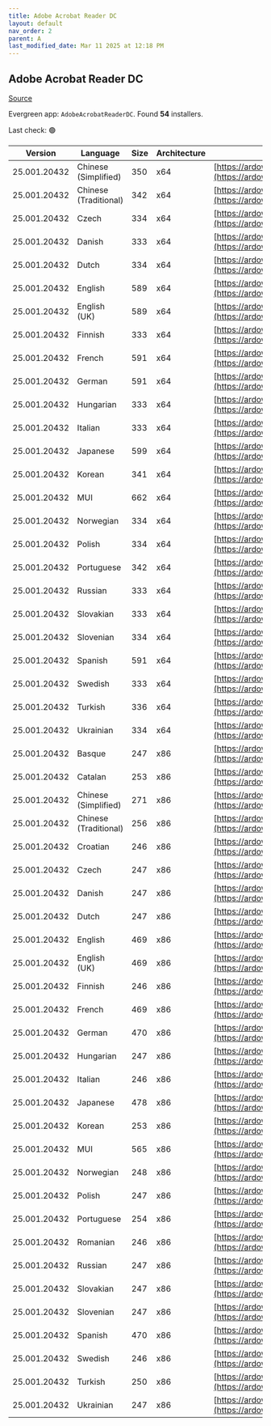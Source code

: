 ```yaml
---
title: Adobe Acrobat Reader DC
layout: default
nav_order: 2
parent: A
last_modified_date: Mar 11 2025 at 12:18 PM
---
```


## Adobe Acrobat Reader DC

[Source](https://acrobat.adobe.com/us/en/acrobat/pdf-reader.html)

Evergreen app: `AdobeAcrobatReaderDC`. Found **54** installers.

Last check: 🟢

| Version      | Language              | Size | Architecture | URI                                                                                                                                                                                                                    |
| ------------ | --------------------- | ---- | ------------ | ---------------------------------------------------------------------------------------------------------------------------------------------------------------------------------------------------------------------- |
| 25.001.20432 | Chinese (Simplified)  | 350  | x64          | [https://ardownload2.adobe.com/pub/adobe/acrobat/win/AcrobatDC/2500120432/AcroRdrDCx642500120432_zh_CN.exe](https://ardownload2.adobe.com/pub/adobe/acrobat/win/AcrobatDC/2500120432/AcroRdrDCx642500120432_zh_CN.exe) |
| 25.001.20432 | Chinese (Traditional) | 342  | x64          | [https://ardownload2.adobe.com/pub/adobe/acrobat/win/AcrobatDC/2500120432/AcroRdrDCx642500120432_zh_TW.exe](https://ardownload2.adobe.com/pub/adobe/acrobat/win/AcrobatDC/2500120432/AcroRdrDCx642500120432_zh_TW.exe) |
| 25.001.20432 | Czech                 | 334  | x64          | [https://ardownload2.adobe.com/pub/adobe/acrobat/win/AcrobatDC/2500120432/AcroRdrDCx642500120432_cs_CZ.exe](https://ardownload2.adobe.com/pub/adobe/acrobat/win/AcrobatDC/2500120432/AcroRdrDCx642500120432_cs_CZ.exe) |
| 25.001.20432 | Danish                | 333  | x64          | [https://ardownload2.adobe.com/pub/adobe/acrobat/win/AcrobatDC/2500120432/AcroRdrDCx642500120432_da_DK.exe](https://ardownload2.adobe.com/pub/adobe/acrobat/win/AcrobatDC/2500120432/AcroRdrDCx642500120432_da_DK.exe) |
| 25.001.20432 | Dutch                 | 334  | x64          | [https://ardownload2.adobe.com/pub/adobe/acrobat/win/AcrobatDC/2500120432/AcroRdrDCx642500120432_nl_NL.exe](https://ardownload2.adobe.com/pub/adobe/acrobat/win/AcrobatDC/2500120432/AcroRdrDCx642500120432_nl_NL.exe) |
| 25.001.20432 | English               | 589  | x64          | [https://ardownload2.adobe.com/pub/adobe/acrobat/win/AcrobatDC/2500120432/AcroRdrDCx642500120432_en_US.exe](https://ardownload2.adobe.com/pub/adobe/acrobat/win/AcrobatDC/2500120432/AcroRdrDCx642500120432_en_US.exe) |
| 25.001.20432 | English (UK)          | 589  | x64          | [https://ardownload2.adobe.com/pub/adobe/acrobat/win/AcrobatDC/2500120432/AcroRdrDCx642500120432_en_US.exe](https://ardownload2.adobe.com/pub/adobe/acrobat/win/AcrobatDC/2500120432/AcroRdrDCx642500120432_en_US.exe) |
| 25.001.20432 | Finnish               | 333  | x64          | [https://ardownload2.adobe.com/pub/adobe/acrobat/win/AcrobatDC/2500120432/AcroRdrDCx642500120432_fi_FI.exe](https://ardownload2.adobe.com/pub/adobe/acrobat/win/AcrobatDC/2500120432/AcroRdrDCx642500120432_fi_FI.exe) |
| 25.001.20432 | French                | 591  | x64          | [https://ardownload2.adobe.com/pub/adobe/acrobat/win/AcrobatDC/2500120432/AcroRdrDCx642500120432_fr_FR.exe](https://ardownload2.adobe.com/pub/adobe/acrobat/win/AcrobatDC/2500120432/AcroRdrDCx642500120432_fr_FR.exe) |
| 25.001.20432 | German                | 591  | x64          | [https://ardownload2.adobe.com/pub/adobe/acrobat/win/AcrobatDC/2500120432/AcroRdrDCx642500120432_de_DE.exe](https://ardownload2.adobe.com/pub/adobe/acrobat/win/AcrobatDC/2500120432/AcroRdrDCx642500120432_de_DE.exe) |
| 25.001.20432 | Hungarian             | 333  | x64          | [https://ardownload2.adobe.com/pub/adobe/acrobat/win/AcrobatDC/2500120432/AcroRdrDCx642500120432_hu_HU.exe](https://ardownload2.adobe.com/pub/adobe/acrobat/win/AcrobatDC/2500120432/AcroRdrDCx642500120432_hu_HU.exe) |
| 25.001.20432 | Italian               | 333  | x64          | [https://ardownload2.adobe.com/pub/adobe/acrobat/win/AcrobatDC/2500120432/AcroRdrDCx642500120432_it_IT.exe](https://ardownload2.adobe.com/pub/adobe/acrobat/win/AcrobatDC/2500120432/AcroRdrDCx642500120432_it_IT.exe) |
| 25.001.20432 | Japanese              | 599  | x64          | [https://ardownload2.adobe.com/pub/adobe/acrobat/win/AcrobatDC/2500120432/AcroRdrDCx642500120432_ja_JP.exe](https://ardownload2.adobe.com/pub/adobe/acrobat/win/AcrobatDC/2500120432/AcroRdrDCx642500120432_ja_JP.exe) |
| 25.001.20432 | Korean                | 341  | x64          | [https://ardownload2.adobe.com/pub/adobe/acrobat/win/AcrobatDC/2500120432/AcroRdrDCx642500120432_ko_KR.exe](https://ardownload2.adobe.com/pub/adobe/acrobat/win/AcrobatDC/2500120432/AcroRdrDCx642500120432_ko_KR.exe) |
| 25.001.20432 | MUI                   | 662  | x64          | [https://ardownload2.adobe.com/pub/adobe/acrobat/win/AcrobatDC/2500120432/AcroRdrDCx642500120432_MUI.exe](https://ardownload2.adobe.com/pub/adobe/acrobat/win/AcrobatDC/2500120432/AcroRdrDCx642500120432_MUI.exe)     |
| 25.001.20432 | Norwegian             | 334  | x64          | [https://ardownload2.adobe.com/pub/adobe/acrobat/win/AcrobatDC/2500120432/AcroRdrDCx642500120432_nb_NO.exe](https://ardownload2.adobe.com/pub/adobe/acrobat/win/AcrobatDC/2500120432/AcroRdrDCx642500120432_nb_NO.exe) |
| 25.001.20432 | Polish                | 334  | x64          | [https://ardownload2.adobe.com/pub/adobe/acrobat/win/AcrobatDC/2500120432/AcroRdrDCx642500120432_pl_PL.exe](https://ardownload2.adobe.com/pub/adobe/acrobat/win/AcrobatDC/2500120432/AcroRdrDCx642500120432_pl_PL.exe) |
| 25.001.20432 | Portuguese            | 342  | x64          | [https://ardownload2.adobe.com/pub/adobe/acrobat/win/AcrobatDC/2500120432/AcroRdrDCx642500120432_pt_BR.exe](https://ardownload2.adobe.com/pub/adobe/acrobat/win/AcrobatDC/2500120432/AcroRdrDCx642500120432_pt_BR.exe) |
| 25.001.20432 | Russian               | 333  | x64          | [https://ardownload2.adobe.com/pub/adobe/acrobat/win/AcrobatDC/2500120432/AcroRdrDCx642500120432_ru_RU.exe](https://ardownload2.adobe.com/pub/adobe/acrobat/win/AcrobatDC/2500120432/AcroRdrDCx642500120432_ru_RU.exe) |
| 25.001.20432 | Slovakian             | 333  | x64          | [https://ardownload2.adobe.com/pub/adobe/acrobat/win/AcrobatDC/2500120432/AcroRdrDCx642500120432_sk_SK.exe](https://ardownload2.adobe.com/pub/adobe/acrobat/win/AcrobatDC/2500120432/AcroRdrDCx642500120432_sk_SK.exe) |
| 25.001.20432 | Slovenian             | 334  | x64          | [https://ardownload2.adobe.com/pub/adobe/acrobat/win/AcrobatDC/2500120432/AcroRdrDCx642500120432_sl_SI.exe](https://ardownload2.adobe.com/pub/adobe/acrobat/win/AcrobatDC/2500120432/AcroRdrDCx642500120432_sl_SI.exe) |
| 25.001.20432 | Spanish               | 591  | x64          | [https://ardownload2.adobe.com/pub/adobe/acrobat/win/AcrobatDC/2500120432/AcroRdrDCx642500120432_es_ES.exe](https://ardownload2.adobe.com/pub/adobe/acrobat/win/AcrobatDC/2500120432/AcroRdrDCx642500120432_es_ES.exe) |
| 25.001.20432 | Swedish               | 333  | x64          | [https://ardownload2.adobe.com/pub/adobe/acrobat/win/AcrobatDC/2500120432/AcroRdrDCx642500120432_sv_SE.exe](https://ardownload2.adobe.com/pub/adobe/acrobat/win/AcrobatDC/2500120432/AcroRdrDCx642500120432_sv_SE.exe) |
| 25.001.20432 | Turkish               | 336  | x64          | [https://ardownload2.adobe.com/pub/adobe/acrobat/win/AcrobatDC/2500120432/AcroRdrDCx642500120432_tr_TR.exe](https://ardownload2.adobe.com/pub/adobe/acrobat/win/AcrobatDC/2500120432/AcroRdrDCx642500120432_tr_TR.exe) |
| 25.001.20432 | Ukrainian             | 334  | x64          | [https://ardownload2.adobe.com/pub/adobe/acrobat/win/AcrobatDC/2500120432/AcroRdrDCx642500120432_uk_UA.exe](https://ardownload2.adobe.com/pub/adobe/acrobat/win/AcrobatDC/2500120432/AcroRdrDCx642500120432_uk_UA.exe) |
| 25.001.20432 | Basque                | 247  | x86          | [https://ardownload2.adobe.com/pub/adobe/reader/win/AcrobatDC/2500120432/AcroRdrDC2500120432_eu_ES.exe](https://ardownload2.adobe.com/pub/adobe/reader/win/AcrobatDC/2500120432/AcroRdrDC2500120432_eu_ES.exe)         |
| 25.001.20432 | Catalan               | 253  | x86          | [https://ardownload2.adobe.com/pub/adobe/reader/win/AcrobatDC/2500120432/AcroRdrDC2500120432_ca_ES.exe](https://ardownload2.adobe.com/pub/adobe/reader/win/AcrobatDC/2500120432/AcroRdrDC2500120432_ca_ES.exe)         |
| 25.001.20432 | Chinese (Simplified)  | 271  | x86          | [https://ardownload2.adobe.com/pub/adobe/reader/win/AcrobatDC/2500120432/AcroRdrDC2500120432_zh_CN.exe](https://ardownload2.adobe.com/pub/adobe/reader/win/AcrobatDC/2500120432/AcroRdrDC2500120432_zh_CN.exe)         |
| 25.001.20432 | Chinese (Traditional) | 256  | x86          | [https://ardownload2.adobe.com/pub/adobe/reader/win/AcrobatDC/2500120432/AcroRdrDC2500120432_zh_TW.exe](https://ardownload2.adobe.com/pub/adobe/reader/win/AcrobatDC/2500120432/AcroRdrDC2500120432_zh_TW.exe)         |
| 25.001.20432 | Croatian              | 246  | x86          | [https://ardownload2.adobe.com/pub/adobe/reader/win/AcrobatDC/2500120432/AcroRdrDC2500120432_hr_HR.exe](https://ardownload2.adobe.com/pub/adobe/reader/win/AcrobatDC/2500120432/AcroRdrDC2500120432_hr_HR.exe)         |
| 25.001.20432 | Czech                 | 247  | x86          | [https://ardownload2.adobe.com/pub/adobe/reader/win/AcrobatDC/2500120432/AcroRdrDC2500120432_cs_CZ.exe](https://ardownload2.adobe.com/pub/adobe/reader/win/AcrobatDC/2500120432/AcroRdrDC2500120432_cs_CZ.exe)         |
| 25.001.20432 | Danish                | 247  | x86          | [https://ardownload2.adobe.com/pub/adobe/reader/win/AcrobatDC/2500120432/AcroRdrDC2500120432_da_DK.exe](https://ardownload2.adobe.com/pub/adobe/reader/win/AcrobatDC/2500120432/AcroRdrDC2500120432_da_DK.exe)         |
| 25.001.20432 | Dutch                 | 247  | x86          | [https://ardownload2.adobe.com/pub/adobe/reader/win/AcrobatDC/2500120432/AcroRdrDC2500120432_nl_NL.exe](https://ardownload2.adobe.com/pub/adobe/reader/win/AcrobatDC/2500120432/AcroRdrDC2500120432_nl_NL.exe)         |
| 25.001.20432 | English               | 469  | x86          | [https://ardownload2.adobe.com/pub/adobe/reader/win/AcrobatDC/2500120432/AcroRdrDC2500120432_en_US.exe](https://ardownload2.adobe.com/pub/adobe/reader/win/AcrobatDC/2500120432/AcroRdrDC2500120432_en_US.exe)         |
| 25.001.20432 | English (UK)          | 469  | x86          | [https://ardownload2.adobe.com/pub/adobe/reader/win/AcrobatDC/2500120432/AcroRdrDC2500120432_en_US.exe](https://ardownload2.adobe.com/pub/adobe/reader/win/AcrobatDC/2500120432/AcroRdrDC2500120432_en_US.exe)         |
| 25.001.20432 | Finnish               | 246  | x86          | [https://ardownload2.adobe.com/pub/adobe/reader/win/AcrobatDC/2500120432/AcroRdrDC2500120432_fi_FI.exe](https://ardownload2.adobe.com/pub/adobe/reader/win/AcrobatDC/2500120432/AcroRdrDC2500120432_fi_FI.exe)         |
| 25.001.20432 | French                | 469  | x86          | [https://ardownload2.adobe.com/pub/adobe/reader/win/AcrobatDC/2500120432/AcroRdrDC2500120432_fr_FR.exe](https://ardownload2.adobe.com/pub/adobe/reader/win/AcrobatDC/2500120432/AcroRdrDC2500120432_fr_FR.exe)         |
| 25.001.20432 | German                | 470  | x86          | [https://ardownload2.adobe.com/pub/adobe/reader/win/AcrobatDC/2500120432/AcroRdrDC2500120432_de_DE.exe](https://ardownload2.adobe.com/pub/adobe/reader/win/AcrobatDC/2500120432/AcroRdrDC2500120432_de_DE.exe)         |
| 25.001.20432 | Hungarian             | 247  | x86          | [https://ardownload2.adobe.com/pub/adobe/reader/win/AcrobatDC/2500120432/AcroRdrDC2500120432_hu_HU.exe](https://ardownload2.adobe.com/pub/adobe/reader/win/AcrobatDC/2500120432/AcroRdrDC2500120432_hu_HU.exe)         |
| 25.001.20432 | Italian               | 246  | x86          | [https://ardownload2.adobe.com/pub/adobe/reader/win/AcrobatDC/2500120432/AcroRdrDC2500120432_it_IT.exe](https://ardownload2.adobe.com/pub/adobe/reader/win/AcrobatDC/2500120432/AcroRdrDC2500120432_it_IT.exe)         |
| 25.001.20432 | Japanese              | 478  | x86          | [https://ardownload2.adobe.com/pub/adobe/reader/win/AcrobatDC/2500120432/AcroRdrDC2500120432_ja_JP.exe](https://ardownload2.adobe.com/pub/adobe/reader/win/AcrobatDC/2500120432/AcroRdrDC2500120432_ja_JP.exe)         |
| 25.001.20432 | Korean                | 253  | x86          | [https://ardownload2.adobe.com/pub/adobe/reader/win/AcrobatDC/2500120432/AcroRdrDC2500120432_ko_KR.exe](https://ardownload2.adobe.com/pub/adobe/reader/win/AcrobatDC/2500120432/AcroRdrDC2500120432_ko_KR.exe)         |
| 25.001.20432 | MUI                   | 565  | x86          | [https://ardownload2.adobe.com/pub/adobe/reader/win/AcrobatDC/2500120432/AcroRdrDC2500120432_MUI.exe](https://ardownload2.adobe.com/pub/adobe/reader/win/AcrobatDC/2500120432/AcroRdrDC2500120432_MUI.exe)             |
| 25.001.20432 | Norwegian             | 248  | x86          | [https://ardownload2.adobe.com/pub/adobe/reader/win/AcrobatDC/2500120432/AcroRdrDC2500120432_nb_NO.exe](https://ardownload2.adobe.com/pub/adobe/reader/win/AcrobatDC/2500120432/AcroRdrDC2500120432_nb_NO.exe)         |
| 25.001.20432 | Polish                | 247  | x86          | [https://ardownload2.adobe.com/pub/adobe/reader/win/AcrobatDC/2500120432/AcroRdrDC2500120432_pl_PL.exe](https://ardownload2.adobe.com/pub/adobe/reader/win/AcrobatDC/2500120432/AcroRdrDC2500120432_pl_PL.exe)         |
| 25.001.20432 | Portuguese            | 254  | x86          | [https://ardownload2.adobe.com/pub/adobe/reader/win/AcrobatDC/2500120432/AcroRdrDC2500120432_pt_BR.exe](https://ardownload2.adobe.com/pub/adobe/reader/win/AcrobatDC/2500120432/AcroRdrDC2500120432_pt_BR.exe)         |
| 25.001.20432 | Romanian              | 246  | x86          | [https://ardownload2.adobe.com/pub/adobe/reader/win/AcrobatDC/2500120432/AcroRdrDC2500120432_ro_RO.exe](https://ardownload2.adobe.com/pub/adobe/reader/win/AcrobatDC/2500120432/AcroRdrDC2500120432_ro_RO.exe)         |
| 25.001.20432 | Russian               | 247  | x86          | [https://ardownload2.adobe.com/pub/adobe/reader/win/AcrobatDC/2500120432/AcroRdrDC2500120432_ru_RU.exe](https://ardownload2.adobe.com/pub/adobe/reader/win/AcrobatDC/2500120432/AcroRdrDC2500120432_ru_RU.exe)         |
| 25.001.20432 | Slovakian             | 247  | x86          | [https://ardownload2.adobe.com/pub/adobe/reader/win/AcrobatDC/2500120432/AcroRdrDC2500120432_sk_SK.exe](https://ardownload2.adobe.com/pub/adobe/reader/win/AcrobatDC/2500120432/AcroRdrDC2500120432_sk_SK.exe)         |
| 25.001.20432 | Slovenian             | 247  | x86          | [https://ardownload2.adobe.com/pub/adobe/reader/win/AcrobatDC/2500120432/AcroRdrDC2500120432_sl_SI.exe](https://ardownload2.adobe.com/pub/adobe/reader/win/AcrobatDC/2500120432/AcroRdrDC2500120432_sl_SI.exe)         |
| 25.001.20432 | Spanish               | 470  | x86          | [https://ardownload2.adobe.com/pub/adobe/reader/win/AcrobatDC/2500120432/AcroRdrDC2500120432_es_ES.exe](https://ardownload2.adobe.com/pub/adobe/reader/win/AcrobatDC/2500120432/AcroRdrDC2500120432_es_ES.exe)         |
| 25.001.20432 | Swedish               | 246  | x86          | [https://ardownload2.adobe.com/pub/adobe/reader/win/AcrobatDC/2500120432/AcroRdrDC2500120432_sv_SE.exe](https://ardownload2.adobe.com/pub/adobe/reader/win/AcrobatDC/2500120432/AcroRdrDC2500120432_sv_SE.exe)         |
| 25.001.20432 | Turkish               | 250  | x86          | [https://ardownload2.adobe.com/pub/adobe/reader/win/AcrobatDC/2500120432/AcroRdrDC2500120432_tr_TR.exe](https://ardownload2.adobe.com/pub/adobe/reader/win/AcrobatDC/2500120432/AcroRdrDC2500120432_tr_TR.exe)         |
| 25.001.20432 | Ukrainian             | 247  | x86          | [https://ardownload2.adobe.com/pub/adobe/reader/win/AcrobatDC/2500120432/AcroRdrDC2500120432_uk_UA.exe](https://ardownload2.adobe.com/pub/adobe/reader/win/AcrobatDC/2500120432/AcroRdrDC2500120432_uk_UA.exe)         |
